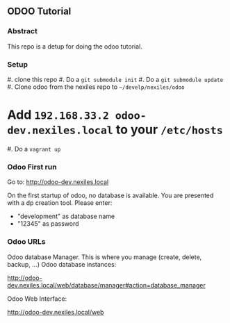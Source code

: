 ## ODOO Tutorial

### Abstract

This repo is a detup for doing the odoo tutorial.

### Setup

#. clone this repo
#. Do a `git submodule init`
#. Do a `git submodule update`
#. Clone odoo from the nexiles repo to `~/develp/nexiles/odoo`
# Add `192.168.33.2 odoo-dev.nexiles.local` to your `/etc/hosts`
#. Do a `vagrant up`

### Odoo First run

Go to:  http://odoo-dev.nexiles.local

On the first startup of odoo, no database is available.  You
are presented with a dp creation tool.  Please enter:

- "development" as database name
- "12345" as password

### Odoo URLs

Odoo database Manager.  This is where you manage (create, delete, backup, ...)
Odoo database instances:

http://odoo-dev.nexiles.local/web/database/manager#action=database_manager

Odoo Web Interface:

http://odoo-dev.nexiles.local/web
